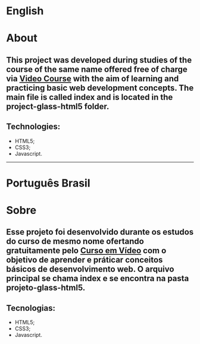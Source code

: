 # English
# About

This project was developed during studies of the course of the same name offered free of charge via [Video Course](https://www.cursoemvideo.com/) with the aim of learning and practicing basic web development concepts. The main file is called index and is located in the project-glass-html5 folder.
---
## Technologies:
- HTML5;
- CSS3;
- Javascript.
  
---
# Português Brasil
# Sobre
Esse projeto foi desenvolvido durante os estudos do curso de mesmo nome ofertando gratuitamente pelo [Curso em Vídeo](https://www.cursoemvideo.com/) com o objetivo de aprender e práticar conceitos básicos de desenvolvimento web. O arquivo principal se chama index e se encontra na pasta projeto-glass-html5.
---
## Tecnologias:
- HTML5;
- CSS3;
- Javascript.
